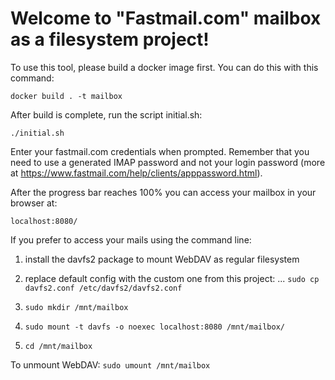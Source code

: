 # Welcome to "Fastmail.com" mailbox as a filesystem project!

To use this tool, please build a docker image first. You can do this with this command:

`docker build . -t mailbox`

After build is complete, run the script initial.sh:

`./initial.sh`

Enter your fastmail.com credentials when prompted.
Remember that you need to use a generated IMAP password and not your login password (more at https://www.fastmail.com/help/clients/apppassword.html). 

After the progress bar reaches 100% you can access your mailbox in your browser at: 

`localhost:8080/`

If you prefer to access your mails using the command line:
1. install the davfs2 package to mount WebDAV as regular filesystem
2. replace default config with the custom one from this project: 
... `sudo cp davfs2.conf /etc/davfs2/davfs2.conf `

3. `sudo mkdir /mnt/mailbox`
4. `sudo mount -t davfs -o noexec localhost:8080 /mnt/mailbox/` 
5. `cd /mnt/mailbox`

To unmount WebDAV: `sudo umount /mnt/mailbox`